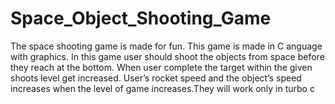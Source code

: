 # Space_Object_Shooting_Game
The space shooting game is made for fun. This game is made in C anguage with graphics. In this game user should shoot the objects from space before they reach at the bottom. When user complete the target within the given shoots level get increased. User’s rocket speed and the object’s speed increases when the level of game increases.They will work only in turbo c

